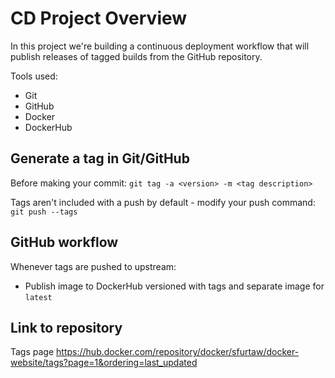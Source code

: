 # CD Project Overview

In this project we're building a continuous deployment workflow that will publish releases of tagged builds from the GitHub repository.

Tools used:

* Git
* GitHub
* Docker
* DockerHub

## Generate a tag in Git/GitHub

Before making your commit:
`git tag -a <version> -m <tag description>`

Tags aren't included with a push by default - modify your push command:
`git push --tags`

## GitHub workflow

Whenever tags are pushed to upstream:

* Publish image to DockerHub versioned with tags and separate image for `latest`

## Link to repository

Tags page
<https://hub.docker.com/repository/docker/sfurtaw/docker-website/tags?page=1&ordering=last_updated>

